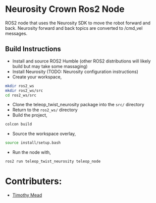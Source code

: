 # Neurosity Crown Ros2 Node

ROS2 node that uses the Neurosity SDK to move the robot forward and back. Neurosity forward and back topics are converted to /cmd_vel messages.

## Build Instructions
- Install and source ROS2 Humble (other ROS2 distributions will likely build but may take some massaging)
- Install Neurosity (TODO: Neurosity configuration instructions)
- Create your workspace,
```bash
mkdir ros2_ws
mkdir ros2_ws/src
cd ros2_ws/src
```
- Clone the teleop_twist_neurosity package into the `src/` directory
- Return to the `ros2_ws/` directory
- Build the project,
```bash
colcon build
```
- Source the workspace overlay,
```bash
source install/setup.bash
```
- Run the node with,
```bash
ros2 run teleop_twist_neurosity teleop_node
```

# Contributers:

- [Timothy Mead](https://github.com/TTMead)